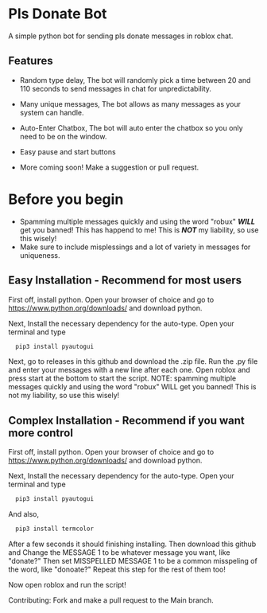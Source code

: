 
# Pls Donate Bot

A simple python bot for sending pls donate messages in roblox chat.

## Features

* Random type delay, The bot will randomly pick a time between 20 and 110 seconds to send messages in chat for unpredictability.

* Many unique messages, The bot allows as many messages as your system can handle.

* Auto-Enter Chatbox, The bot will auto enter the chatbox so you only need to be on the window.

* Easy pause and start buttons

* More coming soon! Make a suggestion or pull request.

# Before you begin
* Spamming multiple messages quickly and using the word "robux" ***WILL*** get you banned! This has happend to me! This is ***NOT*** my liability, so use this wisely!
* Make sure to include misplessings and a lot of variety in messages for uniqueness.

## Easy Installation - Recommend for most users
First off, install python.
Open your browser of choice and go to https://www.python.org/downloads/ and download python.

Next, Install the necessary dependency for the auto-type. Open your terminal and type
```bash
  pip3 install pyautogui
```
Next, go to releases in this github and download the .zip file. Run the .py file and enter your messages with a new line after each one. Open roblox and press start at the bottom to start the script.
NOTE: spamming multiple messages quickly and using the word "robux" WILL get you banned! This is not my liability, so use this wisely!

## Complex Installation - Recommend if you want more control

First off, install python.
Open your browser of choice and go to https://www.python.org/downloads/ and download python.

Next, Install the necessary dependency for the auto-type. Open your terminal and type
```bash
  pip3 install pyautogui
```
And also,
```bash
  pip3 install termcolor
```
After a few seconds it should finishing installing. 
Then download this github and Change the MESSAGE 1 to be whatever message you want, like "donate?" Then set MISSPELLED MESSAGE 1 to be a common misspeling of the word, like "donoate?"
Repeat this step for the rest of them too!

Now open roblox and run the script!

Contributing: Fork and make a pull request to the Main branch.
